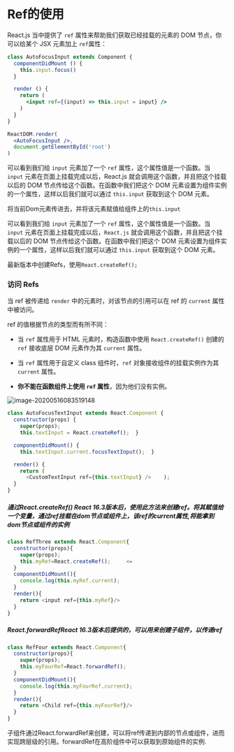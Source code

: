 # Ref的使用

React.js 当中提供了 `ref` 属性来帮助我们获取已经挂载的元素的 DOM 节点，你可以给某个 JSX 元素加上 `ref`属性：

```jsx
class AutoFocusInput extends Component {
  componentDidMount () {
    this.input.focus()
  }

  render () {
    return (
      <input ref={(input) => this.input = input} />
    )
  }
}

ReactDOM.render(
  <AutoFocusInput />,
  document.getElementById('root')
)
```

可以看到我们给 `input` 元素加了一个 `ref` 属性，这个属性值是一个函数。当 `input` 元素在页面上挂载完成以后，React.js 就会调用这个函数，并且把这个挂载以后的 DOM 节点传给这个函数。在函数中我们把这个 DOM 元素设置为组件实例的一个属性，这样以后我们就可以通过 `this.input` 获取到这个 DOM 元素。

将当前Dom元素传进去，并将该元素赋值给组件上的`this.input`

可以看到我们给 `input` 元素加了一个 `ref` 属性，这个属性值是一个函数。当 `input` 元素在页面上挂载完成以后，`React.js` 就会调用这个函数，并且把这个挂载以后的 DOM 节点传给这个函数。在函数中我们把这个 DOM 元素设置为组件实例的一个属性，这样以后我们就可以通过 `this.input` 获取到这个 DOM 元素。

最新版本中创建Refs，使用`React.createRef();`

### 访问 Refs

当 ref 被传递给 `render` 中的元素时，对该节点的引用可以在 ref 的 `current` 属性中被访问。

ref 的值根据节点的类型而有所不同：

- 当 `ref` 属性用于 HTML 元素时，构造函数中使用 `React.createRef()` 创建的 `ref` 接收底层 DOM 元素作为其 `current` 属性。

- 当 `ref` 属性用于自定义 class 组件时，`ref` 对象接收组件的挂载实例作为其 `current` 属性。

- **你不能在函数组件上使用 `ref` 属性**，因为他们没有实例。

  <!--但是以下为在函数组件上使用的ref，得到了一些关于组件的信息，antd的组件-->

![image-20200516083519148](C:\Users\Camus\AppData\Roaming\Typora\typora-user-images\image-20200516083519148.png)

```javascript
class AutoFocusTextInput extends React.Component {
  constructor(props) {
    super(props);
    this.textInput = React.createRef();  }

  componentDidMount() {
    this.textInput.current.focusTextInput();  }

  render() {
    return (
      <CustomTextInput ref={this.textInput} />    );
  }
}
```

##### 通过React.createRef() React 16.3版本后，使用此方法来创建ref。将其赋值给一个变量，通过ref挂载在dom节点或组件上，该ref的current属性,将能拿到dom节点或组件的实例

```js
class RefThree extends React.Component{
  constructor(props){
    super(props);
    this.myRef=React.createRef();     <=
  }
  componentDidMount(){
    console.log(this.myRef.current);
  }
  render(){
    return <input ref={this.myRef}/>
  }
}

```

##### React.forwardRefReact 16.3版本后提供的，可以用来创建子组件，以传递ref

```js
class RefFour extends React.Component{
  constructor(props){
    super(props);
    this.myFourRef=React.forwardRef();
  }
  componentDidMount(){
    console.log(this.myFourRef.current);
  }
  render(){
    return <Child ref={this.myFourRef}/>
  }
}

```

子组件通过React.forwardRef来创建，可以将ref传递到内部的节点或组件，进而实现跨层级的引用。forwardRef在高阶组件中可以获取到原始组件的实例.

